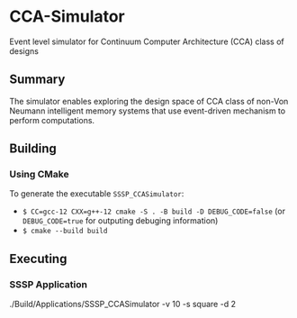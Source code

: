# CCA-Simulator
Event level simulator for Continuum Computer Architecture (CCA) class of designs

## Summary
The simulator enables exploring the design space of CCA class of non-Von Neumann intelligent memory systems that use event-driven mechanism to perform computations.

## Building
### Using CMake
To generate the executable `SSSP_CCASimulator`:

- `$ CC=gcc-12 CXX=g++-12 cmake -S . -B build -D DEBUG_CODE=false` (or `DEBUG_CODE=true` for outputing debuging information)
- `$ cmake --build build`

## Executing
### SSSP Application
./Build/Applications/SSSP_CCASimulator -v 10 -s square -d 2
